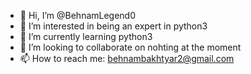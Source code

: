- 👋 Hi, I’m @BehnamLegend0
- 👀 I’m interested in being an expert in python3
- 🌱 I’m currently learning python3
- 💞️ I’m looking to collaborate on nohting at the moment
- 📫 How to reach me: behnambakhtyar2@gmail.com

<!---
BehnamLegend0/BehnamLegend0 is a ✨ special ✨ repository because its `README.md` (this file) appears on your GitHub profile.
You can click the Preview link to take a look at your changes.
--->
